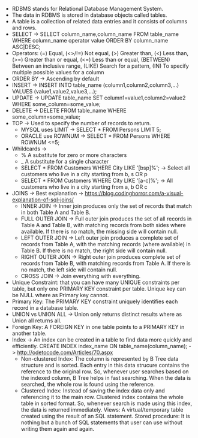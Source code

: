 - RDBMS stands for Relational Database Management System.
- The data in RDBMS is stored in database objects called tables.
- A table is a collection of related data entries and it consists of columns and rows.
- SELECT -> SELECT column_name,column_name FROM table_name WHERE column_name operator value ORDER BY column_name ASC|DESC;
- Operators: (=) Equal, (<>/!=) Not equal, (>) Greater than, (<) Less than, (>=) Greater than or equal, (<=) Less than or equal, (BETWEEN) Between an inclusive range, (LIKE) Search for a pattern, (IN) To specify multiple possible values for a column
- ORDER BY -> Ascending by default
- INSERT -> INSERT INTO table_name (column1,column2,column3,...) VALUES (value1,value2,value3,...);
- UPDATE -> UPDATE table_name SET column1=value1,column2=value2 WHERE some_column=some_value;
- DELETE -> DELETE FROM table_name WHERE some_column=some_value; 
- TOP -> Used to specify the number of records to return. 
  - MYSQL uses LIMIT -> SELECT * FROM Persons LIMIT 5;
  - ORACLE use ROWNUM -> SELECT * FROM Persons WHERE ROWNUM <=5;
- Whildcards ->
  - % 	A substitute for zero or more characters
  - _ 	A substitute for a single character
  - SELECT * FROM Customers WHERE City LIKE '[bsp]%'; -> Select all customers who live in a city starting from b, s OR p
  - SELECT * FROM Customers WHERE City LIKE '[a-c]%'; -> All customers who live in a city starting from a, b OR c
- JOINS -> Best explanation -> https://blog.codinghorror.com/a-visual-explanation-of-sql-joins/
  - INNER JOIN -> Inner join produces only the set of records that match in both Table A and Table B. 
  - FULL OUTER JOIN -> Full outer join produces the set of all records in Table A and Table B, with matching records from both sides where available. If there is no match, the missing side will contain null.
  - LEFT OUTER JOIN -> Left outer join produces a complete set of records from Table A, with the matching records (where available) in Table B. If there is no match, the right side will contain null. 
  - RIGHT OUTER JOIN -> Right outer join produces complete set of records from Table B, with matching records from Table A. If there is no match, the left side will contain null.
  - CROSS JOIN -> Join everything with everything.   
- Unique Constraint: that you can have many UNIQUE constraints per table, but only one PRIMARY KEY constraint per table. Unique key can be NULL where as Primary key cannot.
- Primary Key: The PRIMARY KEY constraint uniquely identifies each record in a database table.
- UNION vs UNION ALL -> Union only returns distinct results where as Union all returns all.
- Foreign Key: A FOREIGN KEY in one table points to a PRIMARY KEY in another table.
- Index -> An index can be created in a table to find data more quickly and efficiently. CREATE INDEX index_name ON table_name(column_name); -> http://odetocode.com/Articles/70.aspx
  - Non-clustered Index: The column is represented by B Tree data structure and is sorted. Each entry in this data strucure contains the reference to the original row. So, whenever user searches based on the indexed column, B Tree helps in fast searching. When the data is searched, the whole row is found using the reference.
  - Clustered Index: Instead of saving the index data only and referencing it to the main row. Clustered index contains the whole table in sorted format. So, whenever search is made using this index, the data is returned immediately.
Views: A virtual/temporary table created using the result of an SQL statement.
Stored procedure: It is nothing but a bunch of SQL statements that user can use without writing them again and again.
  

